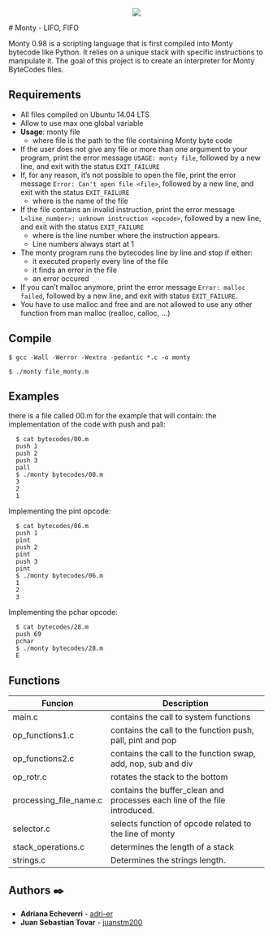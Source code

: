 <p align="center"><img src="https://camo.githubusercontent.com/7e9956678cbe5ec1d712dde039115910e2002db17bc7ff7e7d1638915c500827/68747470733a2f2f692e6962622e636f2f324e42596259762f434c4f4e312e706e67"/></p>
# Monty - LIFO, FIFO

Monty 0.98 is a scripting language that is first compiled into Monty bytecode like Python. It relies on a unique stack with specific instructions to manipulate it. The goal of this project is to create an interpreter for Monty ByteCodes files.

## Requirements

- All files compiled on Ubuntu 14.04 LTS
- Allow to use max one global variable
- **Usage**: monty file
  - where file is the path to the file containing Monty byte code
- If the user does not give any file or more than one argument to your program, print the error message ```USAGE: monty file```, followed by a new line, and exit with the status ```EXIT_FAILURE```
- If, for any reason, it’s not possible to open the file, print the error message ```Error: Can't open file <file>```, followed by a new line, and exit with the status ```EXIT_FAILURE```
   - where <file> is the name of the file
- If the file contains an invalid instruction, print the error message ```L<line_number>: unknown instruction <opcode>```, followed by a new line, and exit with the status ```EXIT_FAILURE```
   - where is the line number where the instruction appears.
   - Line numbers always start at 1
- The monty program runs the bytecodes line by line and stop if either:
   - it executed properly every line of the file
   - it finds an error in the file
   - an error occured
- If you can’t malloc anymore, print the error message ```Error: malloc failed```, followed by a new line, and exit with status ```EXIT_FAILURE```.
- You have to use malloc and free and are not allowed to use any other function from man malloc (realloc, calloc, …)

## Compile
```$ gcc -Wall -Werror -Wextra -pedantic *.c -o monty```

```$ ./monty file_monty.m```

## Examples
there is a file called 00.m for the example that will contain:
the implementation of the code with push and pall:

      $ cat bytecodes/00.m 
      push 1
      push 2
      push 3
      pall
      $ ./monty bytecodes/00.m 
      3
      2
      1
Implementing the pint opcode:

      $ cat bytecodes/06.m 
      push 1
      pint
      push 2
      pint
      push 3
      pint
      $ ./monty bytecodes/06.m
      1
      2
      3
Implementing the pchar opcode:

      $ cat bytecodes/28.m 
      push 69
      pchar
      $ ./monty bytecodes/28.m 
      E

## Functions
| Funcion | Description |
|---------|-------------|
| main.c  | contains the call to system functions |
| op_functions1.c | contains the call to the function push, pall, pint and pop |
| op_functions2.c | contains the call to the function swap, add, nop, sub and div |
| op_rotr.c | rotates the stack to the bottom |
| processing_file_name.c | contains the buffer_clean and processes each line of the file introduced. |
| selector.c |  selects function of opcode related to the line of monty |
|stack_operations.c | determines the length of a stack |
| strings.c| Determines the strings length. |

## Authors ✒️
- **Adriana Echeverri** - [adri-er](https://github.com/adri-er)
- **Juan Sebastian Tovar** - [juanstm200](https://github.com/juanstm200)
